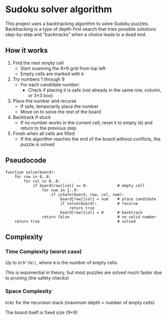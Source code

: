 # Sudoku solver algorithm
This project uses a backtracking algorithm to solve Sudoku puzzles.
Backtracking is a type of depth-first search that tries possible solutions step-by-step and “backtracks” when a choice leads to a dead end.

## How it works
1. Find the next empty cell
    - Start scanning the 9×9 grid from top left
    - Empty cells are marked with `0`
2. Try numbers 1 through 9
    - For each candidate number:
        - Check if placing it is safe (not already in the same row, column, or 3×3 box)
3. Place the number and recurse
    - If safe, temporarily place the number
    - Move on to solve the rest of the board
4. Backtrack if stuck
    - If no number works in the current cell, reset it to empty (`0`) and return to the previous step
5. Finish when all cells are filled
    - If the algorithm reaches the end of the board without conflicts, the puzzle is solved

## Pseudocode

```
function solve(board):
    for row in 0..8:
        for col in 0..8:
            if board[row][col] == 0:             # empty cell
                for num in 1..9:
                    if isSafe(board, row, col, num):
                        board[row][col] = num    # place candidate
                        if solve(board):         # recurse
                            return true
                        board[row][col] = 0      # backtrack
                return false                     # no valid number
    return true                                  # solved

```

## Complexity
### Time Complexity (worst case)
Up to `O(9^(N))`, where `N` is the number of empty cells.

This is exponential in theory, but most puzzles are solved much faster due to pruning (the safety checks)

### Space Complexity
`O(N)` for the recursion stack (maximum depth = number of empty cells)

The board itself is fixed size (9×9)